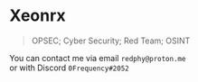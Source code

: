 # Xeonrx

> OPSEC; Cyber Security; Red Team; OSINT


You can contact me via email `redphy@proton.me`<br />
or with Discord `0Frequency#2052`


